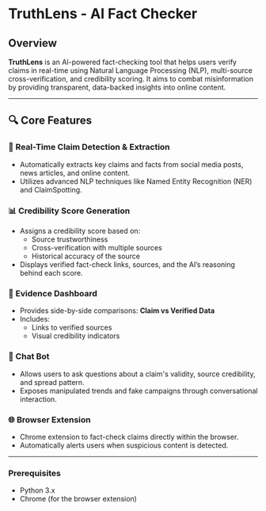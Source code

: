 # TruthLens - AI Fact Checker

## Overview

**TruthLens** is an AI-powered fact-checking tool that helps users verify claims in real-time using Natural Language Processing (NLP), multi-source cross-verification, and credibility scoring. It aims to combat misinformation by providing transparent, data-backed insights into online content.

---

## 🔍 Core Features

### 🧠 Real-Time Claim Detection & Extraction
- Automatically extracts key claims and facts from social media posts, news articles, and online content.
- Utilizes advanced NLP techniques like Named Entity Recognition (NER) and ClaimSpotting.

### 📊 Credibility Score Generation
- Assigns a credibility score based on:
  - Source trustworthiness
  - Cross-verification with multiple sources
  - Historical accuracy of the source
- Displays verified fact-check links, sources, and the AI’s reasoning behind each score.

### 🧾 Evidence Dashboard
- Provides side-by-side comparisons: **Claim vs Verified Data**
- Includes:
  - Links to verified sources
  - Visual credibility indicators 

### 🤖 Chat Bot
- Allows users to ask questions about a claim's validity, source credibility, and spread pattern.
- Exposes manipulated trends and fake campaigns through conversational interaction.

### 🌐 Browser Extension
- Chrome extension to fact-check claims directly within the browser.
- Automatically alerts users when suspicious content is detected.

---

### Prerequisites
- Python 3.x
- Chrome (for the browser extension)
